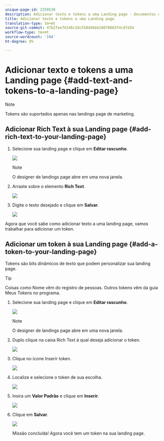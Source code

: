 ```yaml
---
unique-page-id: 2359530
description: Adicionar texto e tokens a uma Landing page - Documentos de marketing - Documentação do produto
title: Adicionar texto e tokens a uma Landing page
translation-type: tm+mt
source-git-commit: 47b2fee7d146c3dc558d4bbb10070683f4cdfd3d
workflow-type: tm+mt
source-wordcount: '194'
ht-degree: 0%

---
```



# Adicionar texto e tokens a uma Landing page {#add-text-and-tokens-to-a-landing-page}

>[!NOTE]
>
>Tokens são suportados apenas nas landings page de marketing.

## Adicionar Rich Text à sua Landing page {#add-rich-text-to-your-landing-page}

1. Selecione sua landing page e clique em **Editar rascunho**.

   ![](assets/image2014-9-16-14-3a30-3a29.png)

   >[!NOTE]
   >
   >O designer de landings page abre em uma nova janela.

1. Arraste sobre o elemento **Rich Text**.

   ![](assets/image2015-5-21-12-3a28-3a49.png)

1. Digite o texto desejado e clique em **Salvar**.

   ![](assets/image2015-7-8-17-3a0-3a49.png)

Agora que você sabe como adicionar texto a uma landing page, vamos trabalhar para adicionar um token.

## Adicionar um token à sua Landing page {#add-a-token-to-your-landing-page}

Tokens são bits dinâmicos de texto que podem personalizar sua landing page.

>[!TIP]
>
>Coisas como Nome vêm do registro de pessoas. Outros tokens vêm da guia Meus Tokens no programa.

1. Selecione sua landing page e clique em **Editar rascunho**.

   ![](assets/image2014-9-16-14-3a30-3a54.png)

   >[!NOTE]
   >
   >O designer de landings page abre em uma nova janela.

1. Duplo clique na caixa Rich Text à qual deseja adicionar o token.

   ![](assets/image2015-5-21-12-3a30-3a5.png)

1. Clique no ícone Inserir token.

   ![](assets/image2015-7-8-17-3a21-3a53.png)

1. Localize e selecione o token de sua escolha.

   ![](assets/image2014-9-16-14-3a31-3a20.png)

1. Insira um **Valor Padrão** e clique em **Inserir**.

   ![](assets/image2014-9-16-14-3a31-3a29.png)

1. Clique em **Salvar**.

   ![](assets/image2015-7-8-17-3a25-3a22.png)

   Missão concluída! Agora você tem um token na sua landing page.

